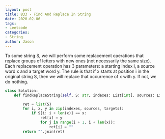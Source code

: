 ```yaml
---
layout: post
title: 833 - Find And Replace In String
date: 2020-02-06
tags:
- Leetcode
categories:
- String
author: Jason
---
```

To some string S, we will perform some replacement operations that replace groups of letters with new ones (not necessarily the same size). Each replacement operation has 3 parameters: a starting index i, a source word x and a target word y.  The rule is that if x starts at position i in the original string S, then we will replace that occurrence of x with y.  If not, we do nothing.

```python
class Solution:
    def findReplaceString(self, S: str, indexes: List[int], sources: List[str], targets: List[str]) -> str:

        ret = list(S)
        for i, x, y in zip(indexes, sources, targets):
            if S[i: i + len(x)] == x:
                ret[i] = y
                for j in range(i + 1, i + len(x)):
                    ret[j] = ""
        return "".join(ret)
```
